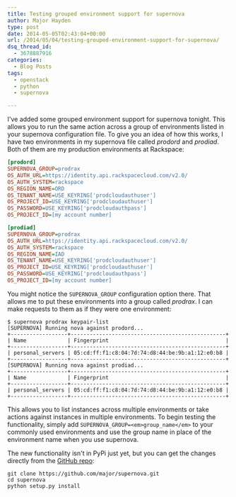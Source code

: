 ```yaml
---
title: Testing grouped environment support for supernova
author: Major Hayden
type: post
date: 2014-05-05T02:43:04+00:00
url: /2014/05/04/testing-grouped-environment-support-for-supernova/
dsq_thread_id:
  - 3678887916
categories:
  - Blog Posts
tags:
  - openstack
  - python
  - supernova

---
```

I've added some grouped environment support for supernova tonight. This allows you to run the same action across a group of environments listed in your supernova configuration file. To give you an idea of how this works, I have two environments in my supernova file called _prodord_ and _prodiad_. Both of them are my production environments at Rackspace:

```ini
[prodord]
SUPERNOVA_GROUP=prodrax
OS_AUTH_URL=https://identity.api.rackspacecloud.com/v2.0/
OS_AUTH_SYSTEM=rackspace
OS_REGION_NAME=ORD
OS_TENANT_NAME=USE_KEYRING['prodcloudauthuser']
OS_PROJECT_ID=USE_KEYRING['prodcloudauthuser']
OS_PASSWORD=USE_KEYRING['prodcloudauthpass']
OS_PROJECT_ID=[my account number]

[prodiad]
SUPERNOVA_GROUP=prodrax
OS_AUTH_URL=https://identity.api.rackspacecloud.com/v2.0/
OS_AUTH_SYSTEM=rackspace
OS_REGION_NAME=IAD
OS_TENANT_NAME=USE_KEYRING['prodcloudauthuser']
OS_PROJECT_ID=USE_KEYRING['prodcloudauthuser']
OS_PASSWORD=USE_KEYRING['prodcloudauthpass']
OS_PROJECT_ID=[my account number]
```


You might notice the `SUPERNOVA_GROUP` configuration option there. That allows me to put these environments into a group called _prodrax_. I can make requests to them as if they were one environment:

```
$ supernova prodrax keypair-list
[SUPERNOVA] Running nova against prodord...
+------------------+-------------------------------------------------+
| Name             | Fingerprint                                     |
+------------------+-------------------------------------------------+
| personal_servers | 05:cd:ff:f1:c8:04:7d:74:d8:44:be:9b:a1:12:e0:b8 |
+------------------+-------------------------------------------------+
[SUPERNOVA] Running nova against prodiad...
+------------------+-------------------------------------------------+
| Name             | Fingerprint                                     |
+------------------+-------------------------------------------------+
| personal_servers | 05:cd:ff:f1:c8:04:7d:74:d8:44:be:9b:a1:12:e0:b8 |
+------------------+-------------------------------------------------+
```


This allows you to list instances across multiple environments or take actions against instances in multiple environments. To begin testing the functionality, simply add `SUPERNOVA_GROUP=<em>group_name</em>` to your commonly used environments and use the group name in place of the environment name when you use supernova.

The new functionality isn't in PyPi just yet, but you can get the changes directly from the [GitHub repo][1]:

```
git clone https://github.com/major/supernova.git
cd supernova
python setup.py install
```


 [1]: https://github.com/major/supernova

